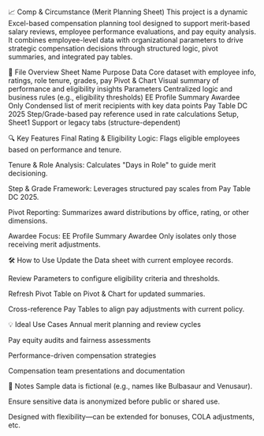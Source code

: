 📈 Comp & Circumstance (Merit Planning Sheet)
This project is a dynamic Excel-based compensation planning tool designed to support merit-based salary reviews, employee performance evaluations, and pay equity analysis. It combines employee-level data with organizational parameters to drive strategic compensation decisions through structured logic, pivot summaries, and integrated pay tables.

🧩 File Overview
Sheet Name	Purpose
Data	Core dataset with employee info, ratings, role tenure, grades, pay
Pivot & Chart	Visual summary of performance and eligibility insights
Parameters	Centralized logic and business rules (e.g., eligibility thresholds)
EE Profile Summary Awardee Only	Condensed list of merit recipients with key data points
Pay Table DC 2025	Step/Grade-based pay reference used in rate calculations
Setup, Sheet1	Support or legacy tabs (structure-dependent)

🔍 Key Features
Final Rating & Eligibility Logic: Flags eligible employees based on performance and tenure.

Tenure & Role Analysis: Calculates "Days in Role" to guide merit decisioning.

Step & Grade Framework: Leverages structured pay scales from Pay Table DC 2025.

Pivot Reporting: Summarizes award distributions by office, rating, or other dimensions.

Awardee Focus: EE Profile Summary Awardee Only isolates only those receiving merit adjustments.

🛠 How to Use
Update the Data sheet with current employee records.

Review Parameters to configure eligibility criteria and thresholds.

Refresh Pivot Table on Pivot & Chart for updated summaries.

Cross-reference Pay Tables to align pay adjustments with current policy.

💡 Ideal Use Cases
Annual merit planning and review cycles

Pay equity audits and fairness assessments

Performance-driven compensation strategies

Compensation team presentations and documentation

📌 Notes
Sample data is fictional (e.g., names like Bulbasaur and Venusaur).

Ensure sensitive data is anonymized before public or shared use.

Designed with flexibility—can be extended for bonuses, COLA adjustments, etc.
